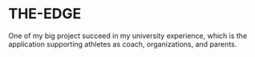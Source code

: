 # THE-EDGE
One of my big project succeed in my university experience, which is the application supporting athletes as coach, organizations, and parents. 
